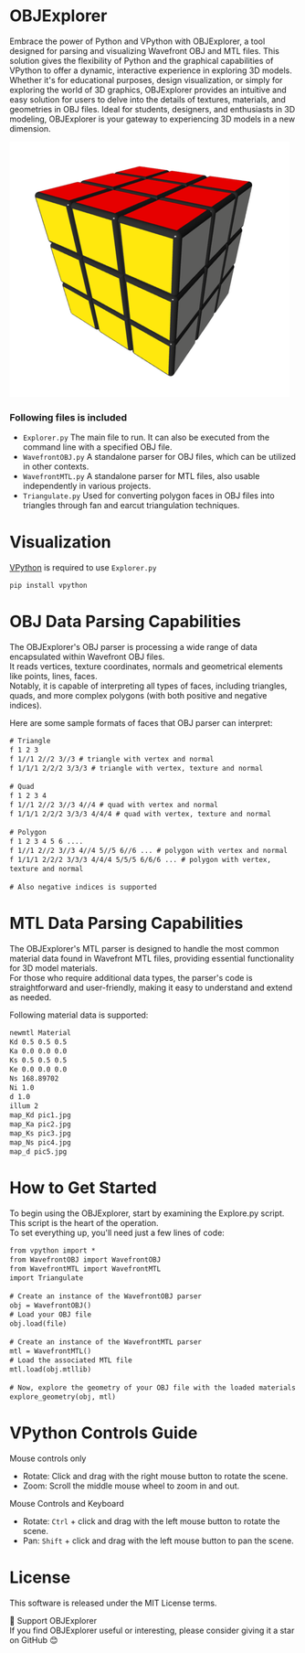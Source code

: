 # OBJExplorer
Embrace the power of Python and VPython with OBJExplorer, a tool designed for parsing and visualizing Wavefront OBJ and MTL files. This solution gives the flexibility of Python and the graphical capabilities of VPython to offer a dynamic, interactive experience in exploring 3D models. Whether it's for educational purposes, design visualization, or simply for exploring the world of 3D graphics, OBJExplorer provides an intuitive and easy solution for users to delve into the details of textures, materials, and geometries in OBJ files. Ideal for students, designers, and enthusiasts in 3D modeling, OBJExplorer is your gateway to experiencing 3D models in a new dimension.

![OBJExplorer](https://github.com/StefanJohnsen/OBJExplorer/blob/main/objFiles/rubikcube.png)

### Following files is included
- `Explorer.py` The main file to run. It can also be executed from the command line with a specified OBJ file.
- `WavefrontOBJ.py` A standalone parser for OBJ files, which can be utilized in other contexts.
- `WavefrontMTL.py` A standalone parser for MTL files, also usable independently in various projects.
- `Triangulate.py` Used for converting polygon faces in OBJ files into triangles through fan and earcut triangulation techniques.

# Visualization
[VPython](https://pypi.org/project/vpython/) is required to use `Explorer.py`
```
pip install vpython
```
# OBJ Data Parsing Capabilities

The OBJExplorer's OBJ parser is processing a wide range of data encapsulated within Wavefront OBJ files.<br>
It reads vertices, texture coordinates, normals and geometrical elements like points, lines, faces.<br>
Notably, it is capable of interpreting all types of faces, including triangles, quads, and more complex polygons (with both positive and negative indices).

Here are some sample formats of faces that OBJ parser can interpret:

```
# Triangle
f 1 2 3 
f 1//1 2//2 3//3 # triangle with vertex and normal
f 1/1/1 2/2/2 3/3/3 # triangle with vertex, texture and normal

# Quad
f 1 2 3 4
f 1//1 2//2 3//3 4//4 # quad with vertex and normal
f 1/1/1 2/2/2 3/3/3 4/4/4 # quad with vertex, texture and normal

# Polygon
f 1 2 3 4 5 6 ....
f 1//1 2//2 3//3 4//4 5//5 6//6 ... # polygon with vertex and normal
f 1/1/1 2/2/2 3/3/3 4/4/4 5/5/5 6/6/6 ... # polygon with vertex, texture and normal

# Also negative indices is supported
```

# MTL Data Parsing Capabilities

The OBJExplorer's MTL parser is designed to handle the most common material data found in Wavefront MTL files, providing essential functionality for 3D model materials. <br>
For those who require additional data types, the parser's code is straightforward and user-friendly, making it easy to understand and extend as needed.

Following material data is supported:

```
newmtl Material
Kd 0.5 0.5 0.5
Ka 0.0 0.0 0.0
Ks 0.5 0.5 0.5
Ke 0.0 0.0 0.0
Ns 168.89702
Ni 1.0
d 1.0
illum 2
map_Kd pic1.jpg
map_Ka pic2.jpg
map_Ks pic3.jpg
map_Ns pic4.jpg
map_d pic5.jpg
```

# How to Get Started

To begin using the OBJExplorer, start by examining the Explore.py script. This script is the heart of the operation.<br>
To set everything up, you'll need just a few lines of code:

```
from vpython import *
from WavefrontOBJ import WavefrontOBJ
from WavefrontMTL import WavefrontMTL
import Triangulate

# Create an instance of the WavefrontOBJ parser
obj = WavefrontOBJ()
# Load your OBJ file
obj.load(file)

# Create an instance of the WavefrontMTL parser
mtl = WavefrontMTL()
# Load the associated MTL file
mtl.load(obj.mtllib)

# Now, explore the geometry of your OBJ file with the loaded materials
explore_geometry(obj, mtl)
```

# VPython Controls Guide

Mouse controls only
- Rotate: Click and drag with the right mouse button to rotate the scene.
- Zoom: Scroll the middle mouse wheel to zoom in and out.
  
Mouse Controls and Keyboard
- Rotate: `Ctrl` + click and drag with the left mouse button to rotate the scene.
- Pan: `Shift` + click and drag with the left mouse button to pan the scene.

# License
This software is released under the MIT License terms.

🌟 Support OBJExplorer<br>
If you find OBJExplorer useful or interesting, please consider giving it a star on GitHub 😊

